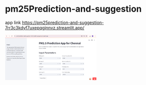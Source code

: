 # pm25Prediction-and-suggestion
app link
https://pm25prediction-and-suggestion-7rr3c3kdyf7uxepqgjnnvz.streamlit.app/

<img src="image.png" width="300"/>
